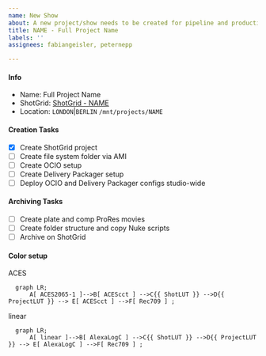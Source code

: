 ```yaml
---
name: New Show
about: A new project/show needs to be created for pipeline and production.
title: NAME - Full Project Name
labels: ''
assignees: fabiangeisler, peternepp

---
```


#### Info

- Name: Full Project Name
- ShotGrid: [ShotGrid - NAME](https://automatik-vfx.shotgunstudio.com/page/project_overview?project_id=ID)
- Location: `LONDON`|`BERLIN` `/mnt/projects/NAME`

#### Creation Tasks

- [x] Create ShotGrid project
- [ ] Create file system folder via AMI
- [ ] Create OCIO setup
- [ ] Create Delivery Packager setup
- [ ] Deploy OCIO and Delivery Packager configs studio-wide

#### Archiving Tasks

- [ ] Create plate and comp ProRes movies
- [ ] Create folder structure and copy Nuke scripts
- [ ] Archive on ShotGrid

#### Color setup
ACES
```mermaid
  graph LR;
      A[ ACES2065-1 ]-->B[ ACEScct ] -->C{{ ShotLUT }} -->D{{ ProjectLUT }} --> E[ ACEScct ] -->F[ Rec709 ] ;
```
linear
```mermaid
  graph LR;
      A[ linear ]-->B[ AlexaLogC ] -->C{{ ShotLUT }} -->D{{ ProjectLUT }} --> E[ AlexaLogC ] -->F[ Rec709 ] ;
```
